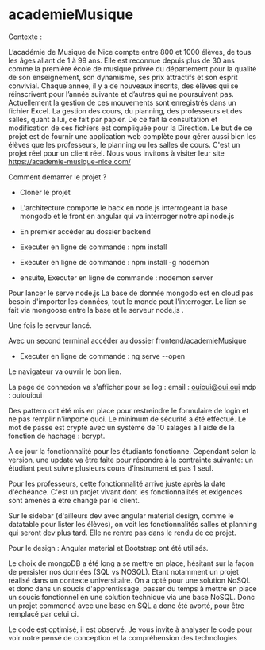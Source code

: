 # academieMusique

Contexte : 

L’académie de Musique de Nice compte entre 800 et 1000 élèves, de tous les âges allant de 1 à 99 ans. Elle est reconnue depuis plus de 30 ans comme la première école de musique privée du département pour la qualité de son enseignement, son dynamisme, ses prix attractifs et son esprit convivial.  Chaque année, il y a de nouveaux inscrits, des élèves qui se réinscrivent pour l’année suivante et d’autres qui ne poursuivent pas. Actuellement la gestion de ces mouvements sont enregistrés dans un fichier Excel. La gestion des cours, du planning, des professeurs et des salles, quant à lui, ce fait par papier.  De ce fait la consultation et modification de ces fichiers est compliquée pour la Direction. Le but de ce projet est de fournir une application web complète pour gérer aussi bien les élèves que les professeurs, le planning ou les salles de cours.
C'est un projet réel pour un client réel.
Nous vous invitons à visiter leur site  https://academie-musique-nice.com/

Comment demarrer le projet ?

- Cloner le projet
- L'architecture comporte le back en node.js interrogeant la base mongodb et le front en angular qui va interroger notre api node.js

- En premier accéder au dossier backend
- Executer en ligne de commande : npm install
- Executer en ligne de commande :  npm install -g nodemon
- ensuite, Executer en ligne de commande : nodemon server

Pour lancer le serve node.js
La base de donnée mongodb est en cloud pas besoin d'importer les données, tout le monde peut l'interroger. Le lien se fait via mongoose entre la base et le serveur node.js .

Une fois le serveur lancé.

Avec un second terminal accéder au dossier frontend/academieMusique
-  Executer en ligne de commande :  ng serve --open

Le navigateur va ouvrir le bon lien.

La page de connexion va s'afficher pour se log :
email : ouioui@oui.oui
mdp : ouiouioui

Des pattern ont été mis en place pour restreindre le formulaire de login et ne pas remplir n'importe quoi. Le minimum de sécurité a été effectué. Le mot de passe est crypté avec un système de 10 salages à l'aide de la fonction de hachage : bcrypt.

A ce jour la fonctionnalité pour les étudiants fonctionne. Cependant selon la version, une update va être faite pour répondre à la contrainte suivante: un étudiant peut suivre plusieurs cours d'instrument et pas 1 seul.

Pour les professeurs, cette fonctionnalité arrive juste après la date d'échéance.
C'est un projet vivant dont les fonctionnalités et exigences sont amenés à être changé par le client.

Sur le sidebar (d'ailleurs dev avec angular material design, comme le datatable pour lister les élèves), on voit les fonctionnalités salles et planning qui seront dev plus tard. Elle ne rentre pas dans le rendu de ce projet.

Pour le design : Angular material et Bootstrap ont été utilisés.

Le choix de mongoDB a été long a se mettre en place, hésitant sur la façon de persister nos données (SQL vs NOSQL). Etant notamment un projet réalisé dans un contexte universitaire. On a opté pour une solution NoSQL et donc dans un soucis d'apprentissage, passer du temps à mettre en place un soucis fonctionnel en une solution technique via une base NoSQL. Donc un projet commencé avec une base en SQL a donc été avorté, pour être remplacé par celui ci.

Le code est optimisé, il est observé.
Je vous invite à analyser le code pour voir notre pensé de conception et la compréhension des technologies



